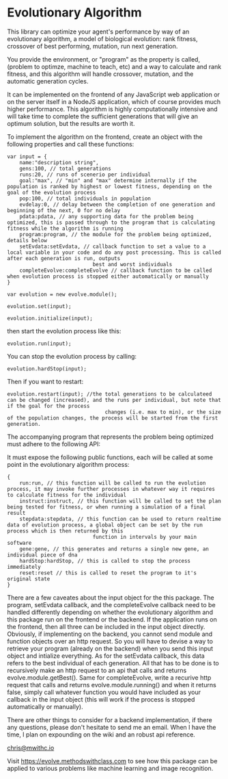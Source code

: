 
#  Evolutionary Algorithm


This library can optimize your agent's performance by way of an evolutionary algorithm, a model of biological evolution: rank fitness, crossover of best performing, mutation, run next generation.

You provide the environment, or "program" as the property is called, (problem to optimze, machine to teach, etc) and a way to calculate and rank fitness, and this algorithm will handle crossover, mutation, and the automatic generation cycles.

It can be implemented on the frontend of any JavaScript web application or on the server itself in a NodeJS application, which of course provides much higher performance. This algorithm is highly computationally intensive and will take time to complete the sufficient generations that will give an optimum solution, but the results are worth it.  

To implement the algorithm on the frontend, create an object with the following properties and call these functions:

	var input = {
		name:"description string",
		gens:100, // total generations
		runs:20, // runs of scenerio per individual
		goal:"max", // "min" and "max" determine internally if the population is ranked by highest or lowest fitness, depending on the goal of the evolution process
		pop:100, // total individuals in population
		evdelay:0, // delay between the completion of one generation and beginning of the next, 0 for no delay 
		pdata:pdata, // any supporting data for the problem being optimized, this is passed through to the program that is calculating fitness while the algorithm is running
		program:program, // the module for the problem being optimized, details below
		setEvdata:setEvdata, // callback function to set a value to a local variable in your code and do any post processing. This is called after each generation is run, outputs 
								best and worst individuals 
		completeEvolve:completeEvolve // callback function to be called when evolution process is stopped either automatically or manually
	}

	var evolution = new evolve.module();

	evolution.set(input);

	evolution.initialize(input);

then start the evolution process like this:

	evolution.run(input);


You can stop the evolution process by calling:

	evolution.hardStop(input);


Then if you want to restart:

	evolution.restart(input); //the total generations to be calculateed can be changed (increased), and the runs per individual, but note that if the goal for the process 
									changes (i.e. max to min), or the size of the population changes, the process will be started from the first generation.


The accompanying program that represents the problem being optimized must adhere to the following API:

It must expose the following public functions, each will be called at some point in the evolutionary algorithm process:

	{
		run:run, // this function will be called to run the evolution process, it may invoke further processes in whatever way it requires to calculate fitness for the individual
		instruct:instruct, // this function will be called to set the plan being tested for fitness, or when running a simulation of a final result 
		stepdata:stepdata, // this function can be used to return realtime data of evolution process, a global object can be set by the run process which is then returned by this 
								function in intervals by your main software 
		gene:gene, // this generates and returns a single new gene, an individual piece of dna
		hardStop:hardStop, // this is called to stop the process immediately
		reset:reset // this is called to reset the program to it's original state
	} 


There are a few caveates about the input object for the this package. The program, setEvdata callback, and the completeEvolve callback need to be handled differently depending on whether the evolutionary algorithm and this package run on the frontend or the backend. If the application runs on the frontend, then all three can be included in the input object directly. Obviously, if implementing on the backend, you cannot send module and function objects over an http request. So you will have to devise a way to retrieve your program (already on the backend) when you send this input object and intialize everything. As for the setEvdata callback, this data refers to the best individual of each generation. All that has to be done is to recursively make an http request to an api that calls and returns evolve.module.getBest(). Same for completeEvolve, write a recurive http request that calls and returns evolve.module.running() and when it returns false, simply call whatever function you would have included as your callback in the input object (this will work if the process is stopped automatically or manually).


There are other things to consider for a backend implementation, if there any questions, please don't hesitate to send me an email. When I have the time, I plan on expounding on the wiki and an robust api reference.


chris@mwithc.io



Visit https://evolve.methodswithclass.com to see how this package can be applied to various problems like machine learning and image recognition. 

